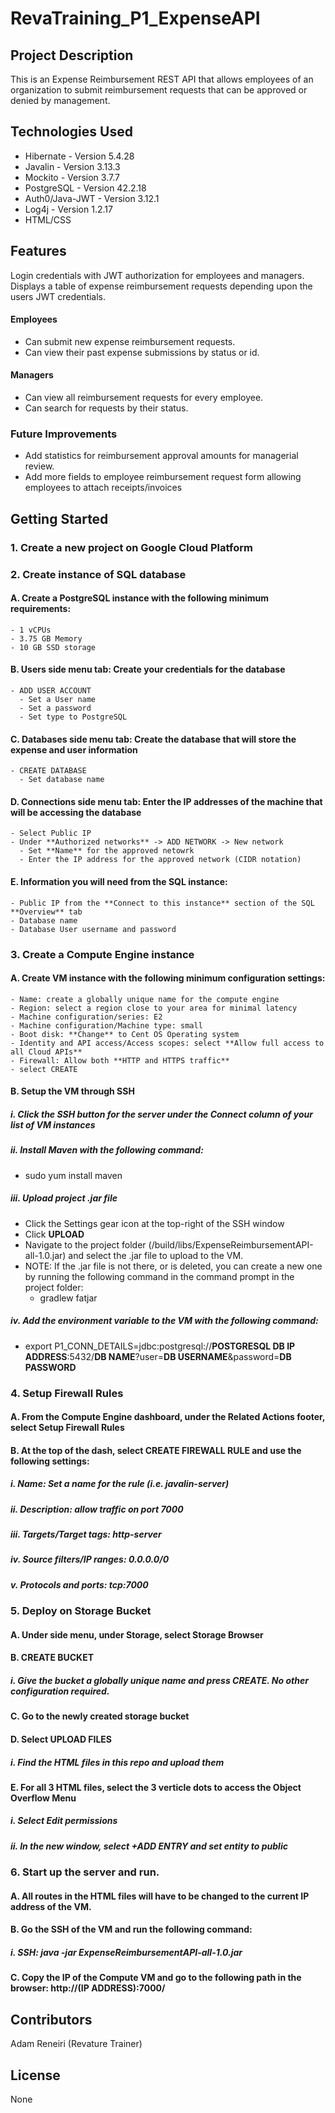# RevaTraining_P1_ExpenseAPI

## Project Description
This is an Expense Reimbursement REST API that allows employees of an organization to submit reimbursement requests that can be approved or denied by management. 
## Technologies Used
- Hibernate - Version 5.4.28
- Javalin - Version 3.13.3
- Mockito - Version 3.7.7
- PostgreSQL - Version 42.2.18
- Auth0/Java-JWT - Version 3.12.1
- Log4j - Version 1.2.17
- HTML/CSS
## Features
Login credentials with JWT authorization for employees and managers.
Displays a table of expense reimbursement requests depending upon the users JWT credentials.
#### Employees 
  - Can submit new expense reimbursement requests.
  - Can view their past expense submissions by status or id.
#### Managers
  - Can view all reimbursement requests for every employee.
  - Can search for requests by their status.
### Future Improvements
  - Add statistics for reimbursement approval amounts for managerial review.
  - Add more fields to employee reimbursement request form allowing employees to attach receipts/invoices
## Getting Started
### 1. Create a new project on Google Cloud Platform
### 2. Create instance of SQL database
#### A. Create a **PostgreSQL** instance with the following minimum requirements:
    - 1 vCPUs
    - 3.75 GB Memory
    - 10 GB SSD storage
#### B. **Users** side menu tab: Create your credentials for the database
    - ADD USER ACCOUNT
      - Set a User name
      - Set a password
      - Set type to PostgreSQL
#### C. **Databases** side menu tab: Create the database that will store the expense and user information
    - CREATE DATABASE
      - Set database name
#### D. **Connections** side menu tab: Enter the IP addresses of the machine that will be accessing the database
    - Select Public IP
    - Under **Authorized networks** -> ADD NETWORK -> New network
      - Set **Name** for the approved netowrk
      - Enter the IP address for the approved network (CIDR notation)
#### E. Information you will need from the SQL instance:
    - Public IP from the **Connect to this instance** section of the SQL **Overview** tab
    - Database name
    - Database User username and password
### 3. Create a **Compute Engine** instance
#### A. Create VM instance with the following minimum configuration settings:
    - Name: create a globally unique name for the compute engine
    - Region: select a region close to your area for minimal latency
    - Machine configuration/series: E2
    - Machine configuration/Machine type: small
    - Boot disk: **Change** to Cent OS Operating system
    - Identity and API access/Access scopes: select **Allow full access to all Cloud APIs**
    - Firewall: Allow both **HTTP and HTTPS traffic**
    - select CREATE
#### B. Setup the VM through SSH
##### i. Click the SSH button for the server under the Connect column of your list of VM instances
##### ii. Install Maven with the following command:
  - sudo yum install maven
##### iii. Upload project .jar file
  - Click the Settings gear icon at the top-right of the SSH window
  - Click **UPLOAD**
  - Navigate to the project folder (/build/libs/ExpenseReimbursementAPI-all-1.0.jar) and select the .jar file to upload to the VM.
  - NOTE: If the .jar file is not there, or is deleted, you can create a new one by running the following command in the command prompt in the project folder:
    - gradlew fatjar
##### iv. Add the environment variable to the VM with the following command:
  - export P1_CONN_DETAILS=jdbc:postgresql://**POSTGRESQL DB IP ADDRESS**:5432/**DB NAME**?user\=**DB USERNAME**&password\=**DB PASSWORD**
### 4. Setup Firewall Rules
#### A. From the **Compute Engine** dashboard, under the **Related Actions** footer, select **Setup Firewall Rules**
#### B. At the top of the dash, select **CREATE FIREWALL RULE** and use the following settings:
##### i. Name: Set a name for the rule (i.e. javalin-server)
##### ii. Description: allow traffic on port 7000
##### iii. Targets/Target tags: **http-server**
##### iv. Source filters/IP ranges: **0.0.0.0/0**
##### v. Protocols and ports: tcp:7000
### 5. Deploy on Storage Bucket
#### A. Under side menu, under Storage, select Storage Browser
#### B. **CREATE BUCKET**
##### i. Give the bucket a globally unique name and press CREATE. No other configuration required.
#### C. Go to the newly created storage bucket
#### D. Select **UPLOAD FILES**
##### i. Find the HTML files in this repo and upload them
#### E. For all 3 HTML files, select the 3 verticle dots to access the **Object Overflow Menu**
##### i. Select **Edit permissions**
##### ii. In the new window, select **+ADD ENTRY** and set entity to **public**
### 6. Start up the server and run.
#### A. All routes in the HTML files will have to be changed to the current IP address of the VM.
#### B. Go the SSH of the VM and run the following command:
##### i. SSH: java -jar ExpenseReimbursementAPI-all-1.0.jar
#### C. Copy the IP of the Compute VM and go to the following path in the browser: http://(IP ADDRESS):7000/
## Contributors 
Adam Reneiri (Revature Trainer)
## License
None


